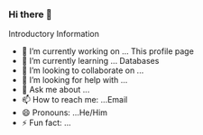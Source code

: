 ### Hi there 👋

<!--
**SimonKendrick/SimonKendrick** is a ✨ _special_ ✨ repository because its `README.md` (this file) appears on your GitHub profile.
-->

Introductory Information

- 🔭 I’m currently working on ... This profile page
- 🌱 I’m currently learning ... Databases
- 👯 I’m looking to collaborate on ... 
- 🤔 I’m looking for help with ... 
- 💬 Ask me about ... 
- 📫 How to reach me: ...Email
- 😄 Pronouns: ...He/Him
- ⚡ Fun fact: ... 

